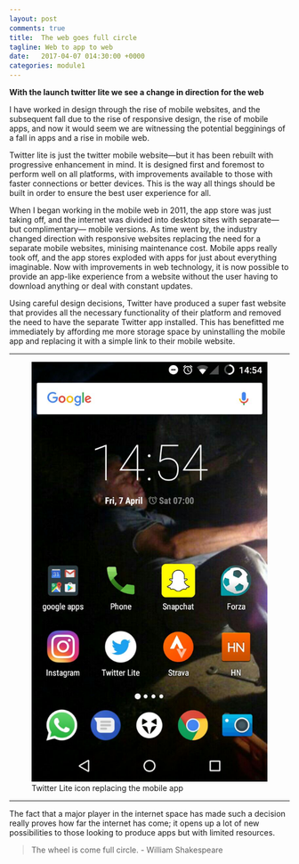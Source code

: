 ```yaml
---
layout: post
comments: true
title:  The web goes full circle
tagline: Web to app to web
date:   2017-04-07 014:30:00 +0000
categories: module1
---
```


**With the launch twitter lite we see a change in direction for the web**

I have worked in design through the rise of mobile websites, and the subsequent fall due to the rise of responsive design, the rise of mobile apps, and now it would seem we are witnessing the potential begginings of a fall in apps and a rise in mobile web.

Twitter lite is just the twitter mobile website&mdash;but it has been rebuilt with progressive enhancement in mind. It is designed first and foremost to perform well on all platforms, with improvements available to those with faster connections or better devices. This is the way all things should be built in order to ensure the best user experience for all.

When I began working in the mobile web in 2011, the app store was just taking off, and the internet was divided into desktop sites with separate&mdash;but complimentary&mdash; mobile versions. As time went by, the industry changed direction with responsive websites replacing the need for a separate mobile websites, minising maintenance cost. Mobile apps really took off, and the app stores exploded with apps for just about everything imaginable. Now with improvements in web technology, it is now possible to provide an app-like experience from a website without the user having to download anything or deal with constant updates.

Using careful design decisions, Twitter have produced a super fast website that provides all the necessary functionality of their platform and removed the need to have the separate Twitter app installed. This has benefitted me immediately by affording me more storage space by uninstalling the mobile app and replacing it with a simple link to their mobile website.

- - - 
<figure class="half">
	<img src="/media/2017-04-07/twitter-lite.jpg" />
	<figcaption>
		Twitter Lite icon replacing the mobile app
	</figcaption>
</figure>

---

The fact that a major player in the internet space has made such a decision really proves how far the internet has come; it opens up a lot of new possibilities to those looking to produce apps but with limited resources.

> The wheel is come full circle. - William Shakespeare
